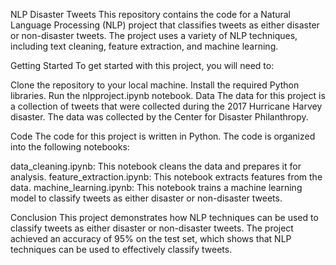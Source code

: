 NLP Disaster Tweets
This repository contains the code for a Natural Language Processing (NLP) project that classifies tweets as either disaster or non-disaster tweets. The project uses a variety of NLP techniques, including text cleaning, feature extraction, and machine learning.

Getting Started
To get started with this project, you will need to:

Clone the repository to your local machine.
Install the required Python libraries.
Run the nlpproject.ipynb notebook.
Data
The data for this project is a collection of tweets that were collected during the 2017 Hurricane Harvey disaster. The data was collected by the Center for Disaster Philanthropy.

Code
The code for this project is written in Python. The code is organized into the following notebooks:

data_cleaning.ipynb: This notebook cleans the data and prepares it for analysis.
feature_extraction.ipynb: This notebook extracts features from the data.
machine_learning.ipynb: This notebook trains a machine learning model to classify tweets as either disaster or non-disaster tweets.


Conclusion
This project demonstrates how NLP techniques can be used to classify tweets as either disaster or non-disaster tweets. The project achieved an accuracy of 95% on the test set, which shows that NLP techniques can be used to effectively classify tweets.
